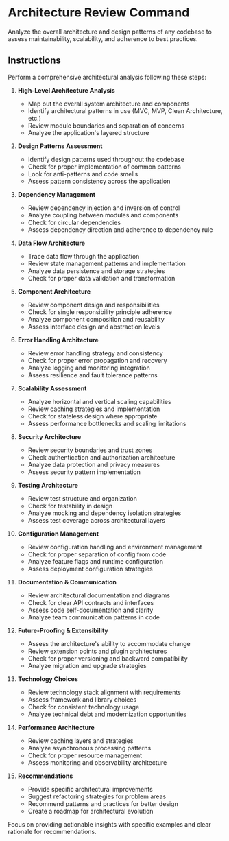 # Architecture Review Command

Analyze the overall architecture and design patterns of any codebase to assess maintainability, scalability, and adherence to best practices.

## Instructions

Perform a comprehensive architectural analysis following these steps:

1. **High-Level Architecture Analysis**
   - Map out the overall system architecture and components
   - Identify architectural patterns in use (MVC, MVP, Clean Architecture, etc.)
   - Review module boundaries and separation of concerns
   - Analyze the application's layered structure

2. **Design Patterns Assessment**
   - Identify design patterns used throughout the codebase
   - Check for proper implementation of common patterns
   - Look for anti-patterns and code smells
   - Assess pattern consistency across the application

3. **Dependency Management**
   - Review dependency injection and inversion of control
   - Analyze coupling between modules and components
   - Check for circular dependencies
   - Assess dependency direction and adherence to dependency rule

4. **Data Flow Architecture**
   - Trace data flow through the application
   - Review state management patterns and implementation
   - Analyze data persistence and storage strategies
   - Check for proper data validation and transformation

5. **Component Architecture**
   - Review component design and responsibilities
   - Check for single responsibility principle adherence
   - Analyze component composition and reusability
   - Assess interface design and abstraction levels

6. **Error Handling Architecture**
   - Review error handling strategy and consistency
   - Check for proper error propagation and recovery
   - Analyze logging and monitoring integration
   - Assess resilience and fault tolerance patterns

7. **Scalability Assessment**
   - Analyze horizontal and vertical scaling capabilities
   - Review caching strategies and implementation
   - Check for stateless design where appropriate
   - Assess performance bottlenecks and scaling limitations

8. **Security Architecture**
   - Review security boundaries and trust zones
   - Check authentication and authorization architecture
   - Analyze data protection and privacy measures
   - Assess security pattern implementation

9. **Testing Architecture**
   - Review test structure and organization
   - Check for testability in design
   - Analyze mocking and dependency isolation strategies
   - Assess test coverage across architectural layers

10. **Configuration Management**
    - Review configuration handling and environment management
    - Check for proper separation of config from code
    - Analyze feature flags and runtime configuration
    - Assess deployment configuration strategies

11. **Documentation & Communication**
    - Review architectural documentation and diagrams
    - Check for clear API contracts and interfaces
    - Assess code self-documentation and clarity
    - Analyze team communication patterns in code

12. **Future-Proofing & Extensibility**
    - Assess the architecture's ability to accommodate change
    - Review extension points and plugin architectures
    - Check for proper versioning and backward compatibility
    - Analyze migration and upgrade strategies

13. **Technology Choices**
    - Review technology stack alignment with requirements
    - Assess framework and library choices
    - Check for consistent technology usage
    - Analyze technical debt and modernization opportunities

14. **Performance Architecture**
    - Review caching layers and strategies
    - Analyze asynchronous processing patterns
    - Check for proper resource management
    - Assess monitoring and observability architecture

15. **Recommendations**
    - Provide specific architectural improvements
    - Suggest refactoring strategies for problem areas
    - Recommend patterns and practices for better design
    - Create a roadmap for architectural evolution

Focus on providing actionable insights with specific examples and clear rationale for recommendations.
